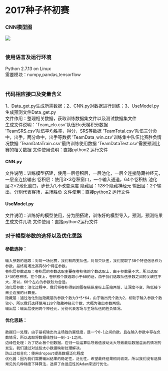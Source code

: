# 2017种子杯初赛</br>
### CNN模型图</br>
![](http://images2015.cnblogs.com/blog/1042406/201703/1042406-20170301104438813-230726230.png)</br></br>
### 使用语言及运行环境</br>
Python 2.7.13 on Linux</br>
需要模块：numpy,pandas,tensorflow</br></br>
### 代码相应接口及变量含义</br>
1、Data_get.py生成所需数据；2、CNN.py对数据进行训练；3、UseModel.py生成预测文件Data_get.py</br>
文件作用：整理相关数据，获取训练数据集文件以及测试数据集文件</br>
生成文件说明：'Team_elo.csv'队伍Elo天梯积分数据</br>
            'TeamSRS.csv'队伍平均胜率，得分，SRS等数据
            'TeamTotal.csv'队伍三分命中，出手，两分命中，出手等数据
            'TeamData_win.csv'训练集中队伍比赛胜负情况数据
            'TeamDataTrain.csv'最终训练使用数据
            'TeamDataTest.csv'需要预测比赛的相关数据
文件使用说明：直接python2 运行文件
#### CNN.py</br>
文件说明：训练模型搭建，使用一层卷积层，一层池化，一层全连接隐藏神经元，一层全连接输出
        卷积层：使用3×3卷积窗口，一个输入通道，64个卷积核
        池化层:2×2池化窗口，步长为1,不改变深度
        隐藏层：128个隐藏神经元
        输出层：2个输出，分别代表客场，主场胜负
文件使用：直接python2 运行文件
#### UseModel.py</br>
文件说明：训练好的模型使用，分为图搭建，训练好的模型导入，预测，预测结果生成文件几块
文件使用：直接python2运行文件 </br>
### 对于模型参数的选择以及优化思路</br>
#### 参数选择：</br>
    输入参数的选取：对每一场比赛，我们有两支队伍，对每只队伍，我们提取了30个特征信息作为参数，最终每场比赛有60个特征参数。
    卷积层参数选取：卷积层的参数选取主要在卷积核的个数选取上，由于参数量不大，所以选取3*3的卷积核，在个数上，卷积核个数选取小于60的话，由于我们选取队伍参数之间的关联性不大，所以，60个左右的参数较为合适。
    池化层参数：池化过程中，我们将卷积得到的图在橫纵坐标上压缩两倍，让深度不变，降低接下来全连接的计算量。
    隐藏层：通过池化到达隐藏层的参数个数为3*5*64，由于输出元个数为2，相较于输入参数个数较小，所以我们选择使用128个隐藏神经元个数，大概为输出参数两倍。
    输出层：输出层使用两个神经元，分别代表客场与主场队伍的胜负情况。
#### 优化思路：</br>
    数据归一处理，由于最初输出为主场胜的置信度，是一个0-1之间的数，且在输入参数中存在负数情况，所以选取将数据线性归一到-1-1之间。
    边缘性处理：为了防止极个别数据，在归一后运算后导致值波动太大导致最后数据溢出的情况的发生，我们通过对这些太小数据映射处理解决。
    防止过拟合化：使用dropout提高数据泛化程度
    优化器：因为我们需要输出结果的稳定性，泛化性，希望最终结果相对收敛，所以我们没有选择常见的几种梯度下降算法，选择了自适应性的Adam来进行优化。
